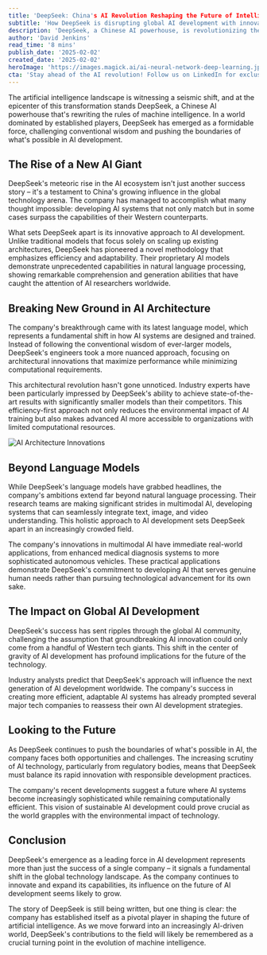```yaml
---
title: 'DeepSeek: China's AI Revolution Reshaping the Future of Intelligence'
subtitle: 'How DeepSeek is disrupting global AI development with innovative approaches'
description: 'DeepSeek, a Chinese AI powerhouse, is revolutionizing the artificial intelligence landscape with innovative approaches to model architecture and efficiency. Their breakthrough developments in language models and multimodal AI are challenging Western tech giants and reshaping the future of machine intelligence.'
author: 'David Jenkins'
read_time: '8 mins'
publish_date: '2025-02-02'
created_date: '2025-02-02'
heroImage: 'https://images.magick.ai/ai-neural-network-deep-learning.jpg'
cta: 'Stay ahead of the AI revolution! Follow us on LinkedIn for exclusive insights into groundbreaking developments like DeepSeek and other transformative technologies shaping our future.'
---
```


The artificial intelligence landscape is witnessing a seismic shift, and at the epicenter of this transformation stands DeepSeek, a Chinese AI powerhouse that's rewriting the rules of machine intelligence. In a world dominated by established players, DeepSeek has emerged as a formidable force, challenging conventional wisdom and pushing the boundaries of what's possible in AI development.

## The Rise of a New AI Giant

DeepSeek's meteoric rise in the AI ecosystem isn't just another success story – it's a testament to China's growing influence in the global technology arena. The company has managed to accomplish what many thought impossible: developing AI systems that not only match but in some cases surpass the capabilities of their Western counterparts.

What sets DeepSeek apart is its innovative approach to AI development. Unlike traditional models that focus solely on scaling up existing architectures, DeepSeek has pioneered a novel methodology that emphasizes efficiency and adaptability. Their proprietary AI models demonstrate unprecedented capabilities in natural language processing, showing remarkable comprehension and generation abilities that have caught the attention of AI researchers worldwide.

## Breaking New Ground in AI Architecture

The company's breakthrough came with its latest language model, which represents a fundamental shift in how AI systems are designed and trained. Instead of following the conventional wisdom of ever-larger models, DeepSeek's engineers took a more nuanced approach, focusing on architectural innovations that maximize performance while minimizing computational requirements.

This architectural revolution hasn't gone unnoticed. Industry experts have been particularly impressed by DeepSeek's ability to achieve state-of-the-art results with significantly smaller models than their competitors. This efficiency-first approach not only reduces the environmental impact of AI training but also makes advanced AI more accessible to organizations with limited computational resources.

![AI Architecture Innovations](https://i.magick.ai/PIXE/1738481037508_magick_img.webp)

## Beyond Language Models

While DeepSeek's language models have grabbed headlines, the company's ambitions extend far beyond natural language processing. Their research teams are making significant strides in multimodal AI, developing systems that can seamlessly integrate text, image, and video understanding. This holistic approach to AI development sets DeepSeek apart in an increasingly crowded field.

The company's innovations in multimodal AI have immediate real-world applications, from enhanced medical diagnosis systems to more sophisticated autonomous vehicles. These practical applications demonstrate DeepSeek's commitment to developing AI that serves genuine human needs rather than pursuing technological advancement for its own sake.

## The Impact on Global AI Development

DeepSeek's success has sent ripples through the global AI community, challenging the assumption that groundbreaking AI innovation could only come from a handful of Western tech giants. This shift in the center of gravity of AI development has profound implications for the future of the technology.

Industry analysts predict that DeepSeek's approach will influence the next generation of AI development worldwide. The company's success in creating more efficient, adaptable AI systems has already prompted several major tech companies to reassess their own AI development strategies.

## Looking to the Future

As DeepSeek continues to push the boundaries of what's possible in AI, the company faces both opportunities and challenges. The increasing scrutiny of AI technology, particularly from regulatory bodies, means that DeepSeek must balance its rapid innovation with responsible development practices.

The company's recent developments suggest a future where AI systems become increasingly sophisticated while remaining computationally efficient. This vision of sustainable AI development could prove crucial as the world grapples with the environmental impact of technology.

## Conclusion

DeepSeek's emergence as a leading force in AI development represents more than just the success of a single company – it signals a fundamental shift in the global technology landscape. As the company continues to innovate and expand its capabilities, its influence on the future of AI development seems likely to grow.

The story of DeepSeek is still being written, but one thing is clear: the company has established itself as a pivotal player in shaping the future of artificial intelligence. As we move forward into an increasingly AI-driven world, DeepSeek's contributions to the field will likely be remembered as a crucial turning point in the evolution of machine intelligence.